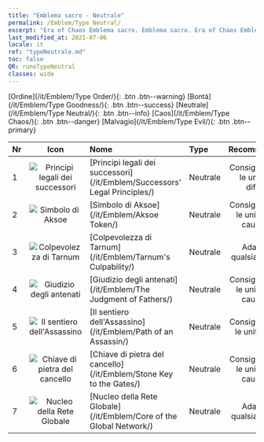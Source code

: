 ```yaml
---
title: "Emblema sacro - Neutrale"
permalink: /Emblem/Type Neutral/
excerpt: "Era of Chaos Emblema sacro. Emblema sacro. Era of Chaos Emblema sacro Neutrale. Era of Chaos Neutrale"
last_modified_at: 2021-07-06
locale: it
ref: "typeNeutrale.md"
toc: false
QR: runeTypeNeutral
classes: wide
---
```


  [Ordine](/it/Emblem/Type Order/){: .btn .btn--warning}   [Bontà](/it/Emblem/Type Goodness/){: .btn .btn--success}   [Neutrale](/it/Emblem/Type Neutral/){: .btn .btn--info}   [Caos](/it/Emblem/Type Chaos/){: .btn .btn--danger}   [Malvagio](/it/Emblem/Type Evil/){: .btn .btn--primary} 

  |  Nr  | Icon |             Nome            |    Type    |   Recommended   |
  |:-----|:--:|:----------------------------|:-----------|:---------------:|
  | 1 | ![Principi legali dei successori](/images/r/rune_icon_306.png) | [Principi legali dei successori](/it/Emblem/Successors' Legal Principles/) | Neutrale | Consigliato per le unità di difesa | 
  | 2 | ![Simbolo di Aksoe](/images/r/rune_icon_303.png) | [Simbolo di Aksoe](/it/Emblem/Aksoe Token/) | Neutrale | Consigliato per le unità che causano <Rallentamento> | 
  | 3 | ![Colpevolezza di Tarnum](/images/r/rune_icon_305.png) | [Colpevolezza di Tarnum](/it/Emblem/Tarnum's Culpability/) | Neutrale | Adatto a qualsiasi unità | 
  | 4 | ![Giudizio degli antenati](/images/r/rune_icon_301.png) | [Giudizio degli antenati](/it/Emblem/The Judgment of Fathers/) | Neutrale | Consigliato per le unità che causano <Stordimento> | 
  | 5 | ![Il sentiero dell'Assassino](/images/r/rune_icon_107.png) | [Il sentiero dell'Assassino](/it/Emblem/Path of an Assassin/) | Neutrale | Consigliato per le unità DPS | 
  | 6 | ![Chiave di pietra del cancello](/images/r/rune_icon_302.png) | [Chiave di pietra del cancello](/it/Emblem/Stone Key to the Gates/) | Neutrale | Consigliato per le unità che causano <Sanguinamento> | 
  | 7 | ![Nucleo della Rete Globale](/images/r/rune_icon_304.png) | [Nucleo della Rete Globale](/it/Emblem/Core of the Global Network/) | Neutrale | Adatto a qualsiasi unità | 
